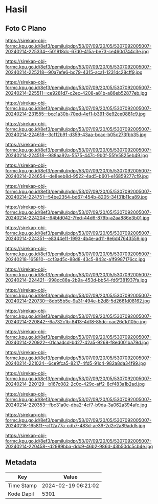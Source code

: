 # Hasil

## Foto C Plano

https://sirekap-obj-formc.kpu.go.id/8ef3/pemilu/pdpr/53/07/09/20/05/5307092005007-20240214-225334--501918dc-67d0-415a-be73-ce460d744c3e.jpg

https://sirekap-obj-formc.kpu.go.id/8ef3/pemilu/pdpr/53/07/09/20/05/5307092005007-20240214-225218--90a7efe6-bc79-4315-aca1-1231dc28cff9.jpg

https://sirekap-obj-formc.kpu.go.id/8ef3/pemilu/pdpr/53/07/09/20/05/5307092005007-20240214-225511--ce9281d7-c2ec-4208-a81b-a86eb52877eb.jpg

https://sirekap-obj-formc.kpu.go.id/8ef3/pemilu/pdpr/53/07/09/20/05/5307092005007-20240214-231555--bcc1a30b-70ed-4ef1-b391-8e92ce0881c9.jpg

https://sirekap-obj-formc.kpu.go.id/8ef3/pemilu/pdpr/53/07/09/20/05/5307092005007-20240214-224618--3cf12b91-d359-43aa-bcac-b05c273fbb35.jpg

https://sirekap-obj-formc.kpu.go.id/8ef3/pemilu/pdpr/53/07/09/20/05/5307092005007-20240214-224518--988aa92a-5575-447c-9b0f-55fe5825eb49.jpg

https://sirekap-obj-formc.kpu.go.id/8ef3/pemilu/pdpr/53/07/09/20/05/5307092005007-20240214-224654--de8eeb8d-9522-4ad5-b601-e16859277cf9.jpg

https://sirekap-obj-formc.kpu.go.id/8ef3/pemilu/pdpr/53/07/09/20/05/5307092005007-20240214-224751--54be2354-bd67-454b-8205-34f31b11ca89.jpg

https://sirekap-obj-formc.kpu.go.id/8ef3/pemilu/pdpr/53/07/09/20/05/5307092005007-20240214-224204--64bfd042-7fed-44d6-879b-a2aa886e3b01.jpg

https://sirekap-obj-formc.kpu.go.id/8ef3/pemilu/pdpr/53/07/09/20/05/5307092005007-20240214-224351--e8344e11-1993-4b4e-ad11-8e6d47643559.jpg

https://sirekap-obj-formc.kpu.go.id/8ef3/pemilu/pdpr/53/07/09/20/05/5307092005007-20240218-165810--ccf3ad5c-88d8-43c5-843c-a1f9987176cc.jpg

https://sirekap-obj-formc.kpu.go.id/8ef3/pemilu/pdpr/53/07/09/20/05/5307092005007-20240214-224421--998dc88a-2b9a-453d-bb54-fd6f381937fa.jpg

https://sirekap-obj-formc.kpu.go.id/8ef3/pemilu/pdpr/53/07/09/20/05/5307092005007-20240214-220730--8db55b5e-9a31-494e-b2d8-5d2661d08162.jpg

https://sirekap-obj-formc.kpu.go.id/8ef3/pemilu/pdpr/53/07/09/20/05/5307092005007-20240214-220842--6a732c1b-8413-4df8-85dc-cac26c1d105c.jpg

https://sirekap-obj-formc.kpu.go.id/8ef3/pemilu/pdpr/53/07/09/20/05/5307092005007-20240214-220922--01caadcd-bd27-42a5-9268-f8ed001ba79d.jpg

https://sirekap-obj-formc.kpu.go.id/8ef3/pemilu/pdpr/53/07/09/20/05/5307092005007-20240214-221024--6ce9fca5-8217-4fd5-91c4-982a8da34f99.jpg

https://sirekap-obj-formc.kpu.go.id/8ef3/pemilu/pdpr/53/07/09/20/05/5307092005007-20240214-220129--b167c082-2c0c-429c-aff2-8cf483a1b2ad.jpg

https://sirekap-obj-formc.kpu.go.id/8ef3/pemilu/pdpr/53/07/09/20/05/5307092005007-20240214-220353--fbc31a0e-dba2-4cf7-b9da-3a062a394afc.jpg

https://sirekap-obj-formc.kpu.go.id/8ef3/pemilu/pdpr/53/07/09/20/05/5307092005007-20240218-165811--cff2a77a-cdb7-483d-ae39-2d2e2a89add5.jpg

https://sirekap-obj-formc.kpu.go.id/8ef3/pemilu/pdpr/53/07/09/20/05/5307092005007-20240214-220458--d2989bba-ddc9-46b2-986d-43b50dc5cb4e.jpg


## Metadata

| Key        | Value               |
| ---------- | ------------------- |
| Time Stamp | 2024-02-19 06:21:02 |
| Kode Dapil | 5301                |



